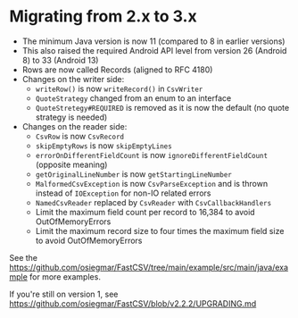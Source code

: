 # Migrating from 2.x to 3.x

- The minimum Java version is now 11 (compared to 8 in earlier versions)
- This also raised the required Android API level from version 26 (Android 8) to 33 (Android 13)
- Rows are now called Records (aligned to RFC 4180)
- Changes on the writer side:
  - `writeRow()` is now `writeRecord()` in `CsvWriter`
  - `QuoteStrategy` changed from an enum to an interface
  - `QuoteStretegy#REQUIRED` is removed as it is now the default (no quote strategy is needed)
- Changes on the reader side:
  - `CsvRow` is now `CsvRecord`
  - `skipEmptyRows` is now `skipEmptyLines`
  - `errorOnDifferentFieldCount` is now `ignoreDifferentFieldCount` (opposite meaning)
  - `getOriginalLineNumber` is now `getStartingLineNumber`
  - `MalformedCsvException` is now `CsvParseException` and is thrown instead of `IOException` for non-IO related errors
  - `NamedCsvReader` replaced by `CsvReader` with `CsvCallbackHandlers`
  - Limit the maximum field count per record to 16,384 to avoid OutOfMemoryErrors
  - Limit the maximum record size to four times the maximum field size to avoid OutOfMemoryErrors

See the https://github.com/osiegmar/FastCSV/tree/main/example/src/main/java/example for more examples.

If you're still on version 1, see https://github.com/osiegmar/FastCSV/blob/v2.2.2/UPGRADING.md
